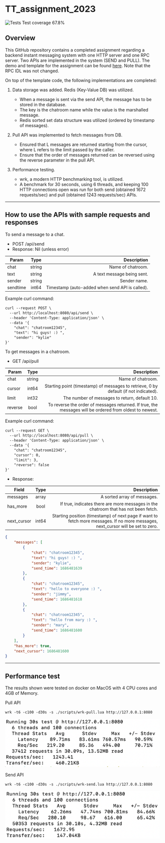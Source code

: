 # TT_assignment_2023

![Tests](https://github.com/TikTokTechImmersion/assignment_demo_2023/actions/workflows/test.yml/badge.svg) Test coverage 67.8%

## Overview

This GitHub repository contains a completed assignment regarding a backend instant messaging system with one HTTP server and one RPC server. Two APIs are implemented in the system (SEND and PULL). The demo and template for the assignment can be found [here](https://github.com/TikTokTechImmersion/assignment_demo_2023). Note that the RPC IDL was not changed.

On top of the template code, the following implementations are completed:

1. Data storage was added. Redis (Key-Value DB) was utilized.
    * When a message is sent via the send API, the message has to be stored in the database.
    * The key is the chatroom name while the value is the marshalled message.
    * Redis sorted set data structure was utilized (ordered by timestamp of messages).

2. Pull API was implemented to fetch messages from DB. 
    * Ensured that L messages are returned starting from the cursor, where L refers to the limit passed by the caller. 
    * Ensure that the order of messages returned can be reversed using the reverse parameter in the pull API.

3. Performance testing.
    * wrk, a modern HTTP benchmarking tool, is utilized.
    * A benchmark for 30 seconds, using 6 threads, and keeping 100 HTTP connections open was run for both send (obtained 1672 requests/sec) and pull (obtained 1243 requests/sec) APIs.

***

## How to use the APIs with sample requests and responses

To send a message to a chat.

- POST /api/send
- Response: Nil (unless error)


| Param         | Type           | Description  |
| ------------- |:-------------:| -----:|
| chat          | string      | Name of chatroom. |
| text          | string      |   A text message being sent. |
| sender        | string      |    Sender name. |
| sendtime      | int64       | Timestamp (auto-added when send API is called).|

Example curl command:

```shell
curl --request POST \
  --url http://localhost:8080/api/send \
  --header 'Content-Type: application/json' \
  --data '{
	"chat": "chatroom12345",
	"text": "hi guys! :) ",
	"sender": "kylie"
}'
```

To get messages in a chatroom.

- GET /api/pull

| Param         | Type           | Description  |
| ------------- |:-------------: | -----:|
| chat          | string         | Name of chatroom. |
| cursor        | int64       |   Starting point (timestamp) of messages to retrieve, 0 by default (if not indicated). |
| limit         | int32       |    The number of messages to return, default 10. |
| reverse       | bool        | To reverse the order of messages returned. If true, the messages will be ordered from oldest to newest.|

Example curl command:

```shell
curl --request GET \
  --url http://localhost:8080/api/pull \
  --header 'Content-Type: application/json' \
  --data '{
	"chat": "chatroom12345",
	"cursor": 0,
	"limit": 3,
	"reverse": false
}'
```


- Response:

| Field         | Type           | Description  |
| ------------- |:-------------:| -----:|
| messages      | array      | A sorted array of messages. |
| has_more      | bool       | If true, indicates there are more messages in the chatroom that has not been fetch. |
| next_cursor   | int64      |    Starting position (timestamp) of next page if want to fetch more messages. If no more messages, next_cursor will be set to zero. |


```json
{
	"messages": [
		{
			"chat": "chatroom12345",
			"text": "hi guys! :) ",
			"sender": "kylie",
			"send_time": 1686481639
		},
		{
			"chat": "chatroom12345",
			"text": "hello to everyone :) ",
			"sender": "jimmy",
			"send_time": 1686481618
		},
		{
			"chat": "chatroom12345",
			"text": "hello from mary :) ",
			"sender": "mary",
			"send_time": 1686481600
		}
	],
	"has_more": true,
	"next_cursor": 1686481600
}
```

***

## Performance test

The results shown were tested on docker on MacOS with 4 CPU cores and 4GB of Memory.

Pull API
```shell
wrk -t6 -c100 -d30s -s ./scripts/wrk-pull.lua http://127.0.0.1:8080
```
![pull_performance](./docs/pull_performance.png)

Send API
```shell
wrk -t6 -c100 -d30s -s ./scripts/wrk-send.lua http://127.0.0.1:8080
```

![send_performance](./docs/send_performance.png)

